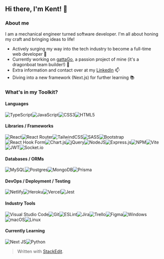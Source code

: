 ## Hi there, I'm Kent! 👋

### About me
I am a mechanical engineer turned software developer. I'm all about honing my craft and bringing ideas to life!

- Actively surging my way into the tech industry to become a full-time web developer 🌊
- Currently working on [gattaGo](https://github.com/kimcangho/gattaGo-client), a passion project of mine (it's a dragonboat team builder!) 🐲
- Extra information and contact over at my [LinkedIn](https://www.linkedin.com/in/kentkcho/) 📫
- Diving into a new framework (Next.js) for further learning 📚

### What's in my Toolkit?
#### Languages
 
![TypeScript](https://img.shields.io/badge/typescript-%23007ACC.svg?style=for-the-badge&logo=typescript&logoColor=white)![JavaScript](https://img.shields.io/badge/javascript-%23323330.svg?style=for-the-badge&logo=javascript&logoColor=%23F7DF1E)![CSS3](https://img.shields.io/badge/css3-%231572B6.svg?style=for-the-badge&logo=css3&logoColor=white)![HTML5](https://img.shields.io/badge/html5-%23E34F26.svg?style=for-the-badge&logo=html5&logoColor=white)
#### Libraries / Frameworks
![React](https://img.shields.io/badge/react-%2320232a.svg?style=for-the-badge&logo=react&logoColor=%2361DAFB)![React Router](https://img.shields.io/badge/React_Router-CA4245?style=for-the-badge&logo=react-router&logoColor=white)![TailwindCSS](https://img.shields.io/badge/tailwindcss-%2338B2AC.svg?style=for-the-badge&logo=tailwind-css&logoColor=white)![SASS](https://img.shields.io/badge/SASS-hotpink.svg?style=for-the-badge&logo=SASS&logoColor=white)![Bootstrap](https://img.shields.io/badge/bootstrap-%238511FA.svg?style=for-the-badge&logo=bootstrap&logoColor=white)![React Hook Form](https://img.shields.io/badge/React%20Hook%20Form-%23EC5990.svg?style=for-the-badge&logo=reacthookform&logoColor=white)![Chart.js](https://img.shields.io/badge/chart.js-F5788D.svg?style=for-the-badge&logo=chart.js&logoColor=white)![jQuery](https://img.shields.io/badge/jquery-%230769AD.svg?style=for-the-badge&logo=jquery&logoColor=white)![NodeJS](https://img.shields.io/badge/node.js-6DA55F?style=for-the-badge&logo=node.js&logoColor=white)![Express.js](https://img.shields.io/badge/express.js-%23404d59.svg?style=for-the-badge&logo=express&logoColor=%2361DAFB)![NPM](https://img.shields.io/badge/NPM-%23CB3837.svg?style=for-the-badge&logo=npm&logoColor=white)![Vite](https://img.shields.io/badge/vite-%23646CFF.svg?style=for-the-badge&logo=vite&logoColor=white)![JWT](https://img.shields.io/badge/JWT-black?style=for-the-badge&logo=JSON%20web%20tokens)![Socket.io](https://img.shields.io/badge/Socket.io-black?style=for-the-badge&logo=socket.io&badgeColor=010101)

#### Databases / ORMs
![MySQL](https://img.shields.io/badge/mysql-%2300f.svg?style=for-the-badge&logo=mysql&logoColor=white)![Postgres](https://img.shields.io/badge/postgres-%23316192.svg?style=for-the-badge&logo=postgresql&logoColor=white)![MongoDB](https://img.shields.io/badge/MongoDB-%234ea94b.svg?style=for-the-badge&logo=mongodb&logoColor=white)![Prisma](https://img.shields.io/badge/Prisma-3982CE?style=for-the-badge&logo=Prisma&logoColor=white)


#### DevOps / Deployment / Testing
![Netlify](https://img.shields.io/badge/netlify-%23000000.svg?style=for-the-badge&logo=netlify&logoColor=#00C7B7)![Heroku](https://img.shields.io/badge/heroku-%23430098.svg?style=for-the-badge&logo=heroku&logoColor=white)![Vercel](https://img.shields.io/badge/vercel-%23000000.svg?style=for-the-badge&logo=vercel&logoColor=white)![Jest](https://img.shields.io/badge/-jest-%23C21325?style=for-the-badge&logo=jest&logoColor=white)

#### Industry Tools

![Visual Studio Code](https://img.shields.io/badge/Visual%20Studio%20Code-0078d7.svg?style=for-the-badge&logo=visual-studio-code&logoColor=white)![Git](https://img.shields.io/badge/git-%23F05033.svg?style=for-the-badge&logo=git&logoColor=white)![ESLint](https://img.shields.io/badge/ESLint-4B3263?style=for-the-badge&logo=eslint&logoColor=white)![Jira](https://img.shields.io/badge/jira-%230A0FFF.svg?style=for-the-badge&logo=jira&logoColor=white)![Trello](https://img.shields.io/badge/Trello-%23026AA7.svg?style=for-the-badge&logo=Trello&logoColor=white)![Figma](https://img.shields.io/badge/figma-%23F24E1E.svg?style=for-the-badge&logo=figma&logoColor=white)![Windows](https://img.shields.io/badge/Windows-0078D6?style=for-the-badge&logo=windows&logoColor=white)![macOS](https://img.shields.io/badge/mac%20os-000000?style=for-the-badge&logo=macos&logoColor=F0F0F0)![Linux](https://img.shields.io/badge/Linux-FCC624?style=for-the-badge&logo=linux&logoColor=black)

#### Currently Learning
![Next JS](https://img.shields.io/badge/Next-black?style=for-the-badge&logo=next.js&logoColor=white)![Python](https://img.shields.io/badge/python-3670A0?style=for-the-badge&logo=python&logoColor=ffdd54)
> Written with [StackEdit](https://stackedit.io/).
